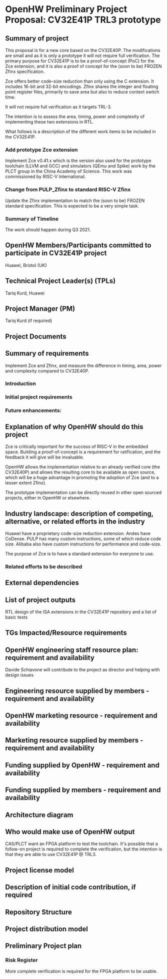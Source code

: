 
# OpenHW Preliminary Project Proposal: CV32E41P TRL3 prototype

## Summary of project

This proposal is for a new core based on the CV32E40P. The modifications are small and as it is only a prototype it will not require full verification. The primary purpose for CV32E41P is to be a proof-of-concept (PoC) for the Zce extension, and it is also a proof of concept for the (soon to be) FROZEN Zfinx specification.

Zce offers better code-size reduction than only using the C extension. It includes 16-bit and 32-bit encodings.
Zfinx shares the integer and floating point register files, primarily to save area but also to reduce context switch time.

It will not require full verification as it targets TRL-3.

The intention is to assess the area, timing, power and complexity of implementing these two extensions in RTL.

What follows is a description of the different work items to be included in the CV32E41P.

### Add prototype Zce extension

Implement Zce v0.41.x which is the version also used for the prototype toolchain (LLVM and GCC) and simulators (QEmu and Spike) work by the PLCT group in the China Academy of Science. This work was commissioned by RISC-V International.

### Change from PULP_Zfinx to standard RISC-V Zfinx

Update the Zfinx implementation to match the (soon to be) FROZEN standard specification. This is expected to be a very simple task.

### Summary of Timeline

The work should happen during Q3 2021.

## OpenHW Members/Participants committed to participate in CV32E41P project

Huawei, Bristol (UK)

## Technical Project Leader(s) (TPLs)

Tariq Kurd, Huawei

## Project Manager (PM)

Tariq Kurd (if required)

## Project Documents

## Summary of requirements

Implement Zce and Zfinx, and measure the difference in timing, area, power and complexity compared to CV32E40P.

### Introduction

### Initial project requirements

### Future enhancements:

## Explanation of why OpenHW should do this project

Zce is critically important for the success of RISC-V in the embedded space. Building a proof-of-concept is a requirement for ratification, and the feedback it will give will be invaluable.

OpenHW allows the implementation relative to an already verified core (the CV32E40P) and allows the resulting core to be available as open source, which will be a huge advantage in promoting the adoption of Zce (and to a lesser extent Zfinx).

The prototype implementation can be directly reused in other open sourced projects, either in OpenHW or elsewhere.

## Industry landscape: description of competing, alternative, or related efforts in the industry

Huawei have a proprietary code-size reduction extension. Andes have CoDense. PULP has many custom instructions, some of which reduce code size. Alibaba also have custom instructions for performance and code-size.

The purpose of Zce is to have a standard extension for everyone to use.

### Related efforts to be described

## External dependencies

## List of project outputs

RTL design of the ISA extensions in the CV32E41P repository and a list of basic tests

## TGs Impacted/Resource requirements

## OpenHW engineering staff resource plan: requirement and availability

Davide Schiavone will contribute to the project as director and helping with design issues

## Engineering resource supplied by members - requirement and availability

## OpenHW marketing resource - requirement and availability

## Marketing resource supplied by members - requirement and availability

## Funding supplied by OpenHW - requirement and availability

## Funding supplied by members - requirement and availability

## Architecture diagram

## Who would make use of OpenHW output

CAS/PLCT want an FPGA platform to test the toolchain. It's possible that a follow-on project is required to complete the verification, but the intention is that they are able to use CV32E41P @ TRL3.

## Project license model

## Description of initial code contribution, if required

## Repository Structure

## Project distribution model

## Preliminary Project plan

### Risk Register

More complete verification is required for the FPGA platform to be usable.

